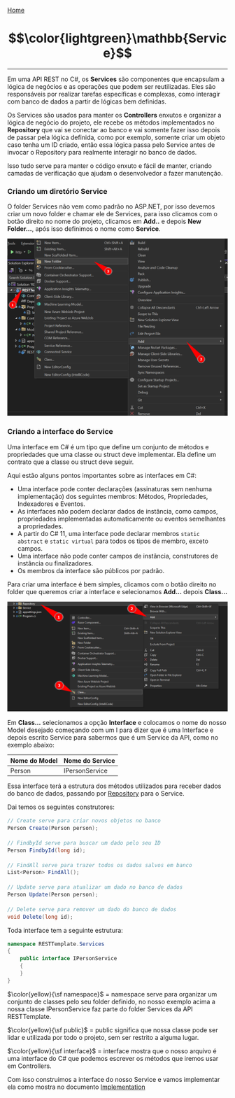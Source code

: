 [Home](README.md)

# $$\color{lightgreen}\mathbb{Service}$$

---

Em uma API REST no C#, os __Services__ são componentes que encapsulam a lógica de negócios e as operações que podem ser reutilizadas. Eles são responsáveis por realizar tarefas específicas e complexas, como interagir com banco de dados a partir de lógicas bem definidas.

Os Services são usados para manter os __Controllers__ enxutos e organizar a lógica de negócio do projeto, ele recebe os métodos implementados no __Repository__ que vai se conectar ao banco e vai somente fazer isso depois de passar pela lógica definida, como por exemplo, somente criar um objeto caso tenha um ID criado, então essa lógica passa pelo Service antes de invocar o Repository para realmente interagir no banco de dados.

Isso tudo serve para manter o código enxuto e fácil de manter, criando camadas de verificação que ajudam o desenvolvedor a fazer manutenção.

### Criando um diretório Service

O folder Services não vem como padrão no ASP.NET, por isso devemos criar um novo folder e chamar ele de Services, para isso clicamos com o botão direito no nome do projeto, clicamos em **Add..** e depois **New Folder...**, após isso definimos o nome como **Service**.

![](images/ASPNET_CreateFolderServices.png)

### Criando a interface do Service

Uma interface em C# é um tipo que define um conjunto de métodos e propriedades que uma classe ou struct deve implementar. Ela define um contrato que a classe ou struct deve seguir.

Aqui estão alguns pontos importantes sobre as interfaces em C#:

- Uma interface pode conter declarações (assinaturas sem nenhuma implementação) dos seguintes membros: Métodos, Propriedades, Indexadores e Eventos.
- As interfaces não podem declarar dados de instância, como campos, propriedades implementadas automaticamente ou eventos semelhantes a propriedades.
- A partir do C# 11, uma interface pode declarar membros `static abstract` e `static virtual` para todos os tipos de membro, exceto campos.
- Uma interface não pode conter campos de instância, construtores de instância ou finalizadores.
- Os membros da interface são públicos por padrão.

Para criar uma interface é bem simples, clicamos com o botão direito no folder que queremos criar a interface e selecionamos **Add...** depois **Class...**

![](images/ASPNET_Create_Class.png)

Em **Class...** selecionamos a opção **Interface** e colocamos o nome do nosso Model desejado começando com um I para dizer que é uma Interface e depois escrito Service para sabermos que é um Service da API, como no exemplo abaixo:

| Nome do Model | Nome do Service |
| ------------- | --------------- |
| Person        | IPersonService  |
 Essa interface terá a estrutura dos métodos utilizados para receber dados do banco de dados, passando por [Repository](Repository.md) para o Service.

Dai temos os seguintes construtores:

```csharp
// Create serve para criar novos objetos no banco
Person Create(Person person);

// FindbyId serve para buscar um dado pelo seu ID
Person FindbyId(long id);

// FindAll serve para trazer todos os dados salvos em banco
List<Person> FindAll();

// Update serve para atualizar um dado no banco de dados
Person Update(Person person);

// Delete serve para remover um dado do banco de dados
void Delete(long id);
```

Toda interface tem a seguinte estrutura:

```csharp
namespace RESTTemplate.Services
{
    public interface IPersonService
    {
    }
}
```

$\color{yellow}{\sf namespace}$ = namespace serve para organizar um conjunto de classes pelo seu folder definido, no nosso exemplo acima a nossa classe IPersonService faz parte do folder Services da API RESTTemplate.

$\color{yellow}{\sf public}$ = public significa que nossa classe pode ser lidar e utilizada por todo o projeto, sem ser restrito a alguma lugar.

$\color{yellow}{\sf interface}$ = interface mostra que o nosso arquivo é uma interface do C# que podemos escrever os métodos que iremos usar em Controllers. 

Com isso construimos a interface do nosso Service e vamos implementar ela como mostra no documento [Implementation](Implementation.md)